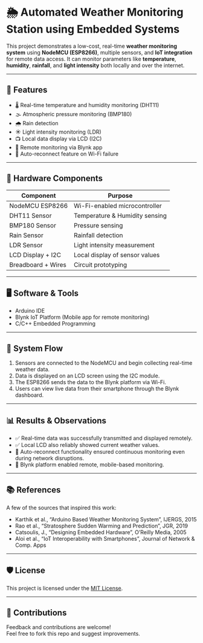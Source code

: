 # 🌦️ Automated Weather Monitoring Station using Embedded Systems

This project demonstrates a low-cost, real-time **weather monitoring system** using **NodeMCU (ESP8266)**, multiple sensors, and **IoT integration** for remote data access. It can monitor parameters like **temperature**, **humidity**, **rainfall**, and **light intensity** both locally and over the internet.

---

## 🔧 Features

- 🌡️ Real-time temperature and humidity monitoring (DHT11)
- 🌫️ Atmospheric pressure monitoring (BMP180)
- 🌧️ Rain detection
- ☀️ Light intensity monitoring (LDR)
- 📺 Local data display via LCD (I2C)
- 📲 Remote monitoring via Blynk app
- 🔁 Auto-reconnect feature on Wi-Fi failure

---

## 🔩 Hardware Components

| Component          | Purpose                           |
|--------------------|-----------------------------------|
| NodeMCU ESP8266    | Wi-Fi-enabled microcontroller     |
| DHT11 Sensor       | Temperature & Humidity sensing    |
| BMP180 Sensor      | Pressure sensing                  |
| Rain Sensor        | Rainfall detection                |
| LDR Sensor         | Light intensity measurement       |
| LCD Display + I2C  | Local display of sensor values    |
| Breadboard + Wires | Circuit prototyping               |

---

## 🖥 Software & Tools

- Arduino IDE
- Blynk IoT Platform (Mobile app for remote monitoring)
- C/C++ Embedded Programming

---

## 🧭 System Flow

1. Sensors are connected to the NodeMCU and begin collecting real-time weather data.
2. Data is displayed on an LCD screen using the I2C module.
3. The ESP8266 sends the data to the Blynk platform via Wi-Fi.
4. Users can view live data from their smartphone through the Blynk dashboard.

---

## 📊 Results & Observations

- ✅ Real-time data was successfully transmitted and displayed remotely.
- ✅ Local LCD also reliably showed current weather values.
- 🔄 Auto-reconnect functionality ensured continuous monitoring even during network disruptions.
- 📱 Blynk platform enabled remote, mobile-based monitoring.

---

## 📚 References

A few of the sources that inspired this work:
- Karthik et al., “Arduino Based Weather Monitoring System”, IJERGS, 2015
- Rao et al., “Stratosphere Sudden Warming and Prediction”, JGR, 2019
- Catsoulis, J., “Designing Embedded Hardware”, O’Reilly Media, 2005
- Aloi et al., “IoT Interoperability with Smartphones”, Journal of Network & Comp. Apps

---

## 🛡 License

This project is licensed under the [MIT License](LICENSE).

---

## 🙌 Contributions

Feedback and contributions are welcome!  
Feel free to fork this repo and suggest improvements.
